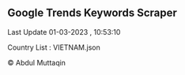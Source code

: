 

## Google Trends Keywords Scraper 
 
Last Update 01-03-2023 , 10:53:10

Country List :
VIETNAM.json



© Abdul Muttaqin 
